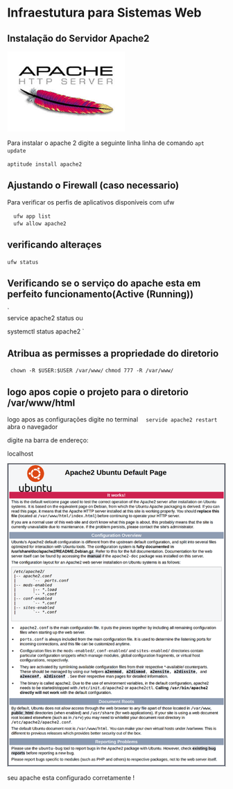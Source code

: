 # Infraestutura para Sistemas Web


## Instalação do Servidor Apache2

![asdf](oi.jpeg)

Para instalar o apache 2 digite a seguinte linha linha de comando 
`
apt update
`

`
aptitude install apache2
`

## Ajustando o Firewall (caso necessario)
Para verificar os perfis de aplicativos disponíveis com ufw

`  
ufw app list
`  
`  
ufw allow apache2
` 

## verificando alteraçes

`
ufw status
`

## Verificando se o serviço do apache esta em perfeito funcionamento(Active (Running))

`  
service apache2 status 
ou

systemctl status apache2
`  
## Atribua as permisses a propriedade do diretorio
`
chown -R $USER:$USER /var/www/`
`
chmod 777 -R /var/www/
`

## logo apos copie o projeto para o diretorio /var/www/html
logo apos as configurações digite no terminal 
`  
servide apache2 restart
`  
abra o navegador 

digite na barra de endereço: 

localhost

![asdf](apache.png)

seu apache esta configurado corretamente !

